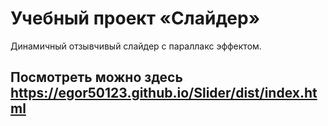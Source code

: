 # Учебный проект «Слайдер»
Динамичный отзывчивый слайдер с параллакс эффектом.

## Посмотреть можно здесь https://egor50123.github.io/Slider/dist/index.html
